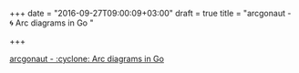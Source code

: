 +++
date = "2016-09-27T09:00:09+03:00"
draft = true
title = "arcgonaut - :cyclone: Arc diagrams in Go "

+++

<p><a href="https://t.co/eL5IYtiLHu">arcgonaut - :cyclone: Arc diagrams in Go </a></p>
